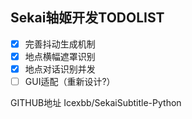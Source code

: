 ## Sekai轴姬开发TODOLIST
- [x] 完善抖动生成机制
- [x] 地点横幅遮罩识别
- [x] 地点对话识别并发
- [ ] GUI适配（重新设计?）

GITHUB地址 Icexbb/SekaiSubtitle-Python
